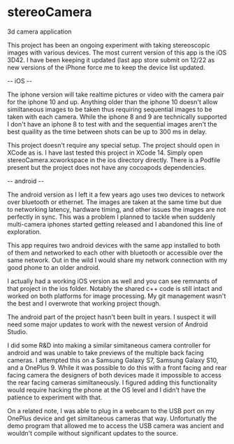 # stereoCamera
3d camera application

This project has been an ongoing experiment with taking stereoscopic images with various devices.  The most current version of this app is the iOS 3D42.  I have been keeping it updated (last app store submit on 12/22 as new versions of the iPhone force me to keep the device list updated.  

-- iOS --

The iphone version will take realtime pictures or video with the camera pair for the iphone 10 and up.  Anything older than the iphone 10 doesn't allow similtaneous images to be taken thus requiring sequential images to be taken with each camera.  While the iphone 8 and 9 are technically supported I don't have an iphone 8 to test with and the sequential images aren't the best quaility as the time between shots can be up to 300 ms in delay.

This project doesn't require any special setup.  The project should open in XCode as is.  I have last tested this project in XCode 14.  Simply open stereoCamera.xcworkspace in the ios directory directly.  There is a Podfile present but the project does not have any cocoapods dependencies.

-- android --

The android version as I left it a few years ago uses two devices to network over bluetooth or ethernet.  The images are taken at the same time but due to networking latency, hardware timing, and other issues the images are not perfectly in sync.  This was a problem I planned to tackle when suddenly multi-camera iphones started getting released and I abandoned this line of exploration.  

This app requires two android devices with the same app installed to both of them and networked to each other with bluetooth or accessible over the same network.  Out in the wild I would share my network connection with my good phone to an older android.

I actually had a working iOS version as well and you can see remnants of that project in the ios folder.  Notably the shared c++ code is still intact and worked on both platforms for image processing.  My git management wasn't the best and I overwrote that working project though.  

The android part of the project hasn't been built in years.  I suspect it will need some major updates to work with the newest version of Android Studio.

I did some R&D into making a similar simitaneous camera controller for android and was unable to take previews of the multiple back facing cameras.  I attempted this on a Samsung Galaxy S7, Samsung Galaxy S10, and a OnePlus 9.  While it was possible to do this with a front facing and rear facing camera the designers of both devices made it impossible to access the rear facing cameras similtaneously.  I figured adding this functionality would require hacking the phone at the OS level and I didn't have the patience to experiment with that.

On a related note, I was able to plug in a webcam to the USB port on my OnePlus device and get similtaneous cameras that way.  Unfortunatly the demo program that allowed me to access the USB camera was ancient and wouldn't compile without significant updates to the source.
